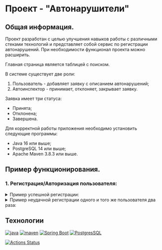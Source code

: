 
# Проект - "Автонарушители"

## Общая информация.

Проект разработан с целью улучшения навыков работы с различными стеками технологий
и представляет собой сервис по регистрации автонарушений.
При необходимости функционал проекта можно расширить.

Главная страница является таблицей с поиском. 

В системе существует две роли:

1. Пользователь - добавляет заявку с описанием автонарушений;
2. Автоинспектор - принимает, отклоняет, закрывает заявку.

Заявка имеет три статуса:

- Принята;
- Отклонена;
- Завершена.

Для корректной работы приложения необходимо установить следующие программы:

- Java 16 или выше;
- PostgreSQL 14 или выше;
- Apache Maven 3.8.3 или выше.

## Пример функционирования.

### 1. Регистрация/Авторизация пользователя:

<details>
  <summary>Пример успешной регистрации:</summary>
  <img src="docs/reg.jpg">
  <img src="docs/reg_success.jpg">
</details>

<details>
  <summary>Пример неудачной регистрации одного и того же пользователя два раза:</summary>
  <img src="docs/reg.jpg">
  <img src="docs/reg_fail.jpg">
</details>

## Технологии

[![java](https://img.shields.io/badge/java-16-red)](https://www.java.com/)
[![maven](https://img.shields.io/badge/apache--maven-3.8.3-blue)](https://maven.apache.org/)
[![Spring Boot](https://img.shields.io/badge/spring%20boot-2.7.3-brightgreen)](https://spring.io/projects/spring-boot)
[![PostgresSQL](https://img.shields.io/badge/postgreSQL-14-blue)](https://www.postgresql.org/)

[![Actions Status](https://github.com/alxkzncoff/job4j_car_accident/workflows/java-ci/badge.svg)](https://github.com/alxkzncoff/job4j_car_accident/actions)